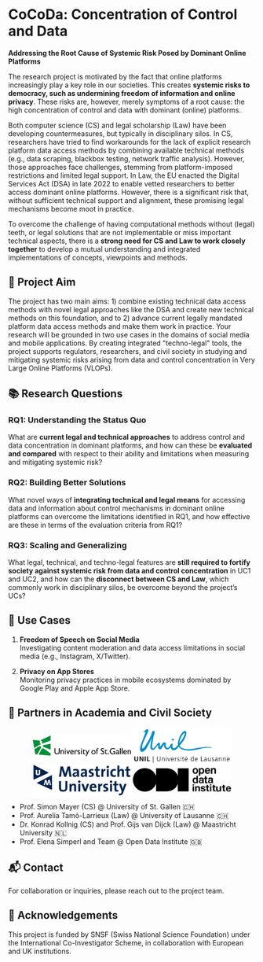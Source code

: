 # CoCoDa: Concentration of Control and Data

**Addressing the Root Cause of Systemic Risk Posed by Dominant Online Platforms**

The research project is motivated by the fact that online platforms increasingly play a key role in our societies. This creates **systemic risks to democracy, such as undermining freedom of information and online privacy**. These risks are, however, merely symptoms of a root cause: the high concentration of control and data with dominant (online) platforms.

Both computer science (CS) and legal scholarship (Law) have been developing countermeasures, but typically in disciplinary silos. In CS, researchers have tried to find workarounds for the lack of explicit research platform data access methods by combining available technical methods (e.g., data scraping, blackbox testing, network traffic analysis). However, those approaches face challenges, stemming from platform-imposed restrictions and limited legal support. In Law, the EU enacted the Digital Services Act (DSA) in late 2022 to enable vetted researchers to better access dominant online platforms. However, there is a significant risk that, without sufficient technical support and alignment, these promising legal mechanisms become moot in practice.

To overcome the challenge of having computational methods without (legal) teeth, or legal solutions that are not implementable or miss important technical aspects, there is a **strong need for CS and Law to work closely together** to develop a mutual understanding and integrated implementations of concepts, viewpoints and methods.

## 🚀 Project Aim

The project has two main aims: 1) combine existing technical data access methods with novel legal approaches like the DSA and create new technical methods on this foundation, and to 2) advance current legally mandated platform data access methods and make them work in practice. Your research will be grounded in two use cases in the domains of social media and mobile applications.  By creating integrated "techno-legal" tools, the project supports regulators, researchers, and civil society in studying and mitigating systemic risks arising from data and control concentration in Very Large Online Platforms (VLOPs).

## 📚 Research Questions

### RQ1: Understanding the Status Quo
What are **current legal and technical approaches** to address control and data concentration in dominant platforms, and how can these be **evaluated and compared** with respect to their ability and limitations when measuring and mitigating systemic risk?

### RQ2: Building Better Solutions
What novel ways of **integrating technical and legal means** for accessing data and information about control mechanisms in dominant online platforms can overcome the limitations identified in RQ1, and how effective are these in terms of the evaluation criteria from RQ1?

### RQ3: Scaling and Generalizing
What legal, technical, and techno-legal features are **still required to fortify society against systemic risk from data and control concentration** in UC1 and UC2, and how can the **disconnect between CS and Law**, which commonly work in disciplinary silos, be overcome beyond the project’s UCs?

## 🔧 Use Cases

1. **Freedom of Speech on Social Media**  
   Investigating content moderation and data access limitations in social media (e.g., Instagram, X/Twitter).

2. **Privacy on App Stores**  
   Monitoring privacy practices in mobile ecosystems dominated by Google Play and Apple App Store.

## 👥 Partners in Academia and Civil Society

<p align="center">
  <img src="img/unisg.png" width="200" style="vertical-align: middle;"/>
  <img src="img/unil.png" width="200" style="vertical-align: middle;"/>
  <img src="img/um.png" width="200" style="vertical-align: middle;"/>
  <img src="img/odi.png" width="200" style="vertical-align: middle;"/>
</p>

- Prof. Simon Mayer (CS) @ University of St. Gallen 🇨🇭
- Prof. Aurelia Tamò-Larrieux (Law) @ University of Lausanne 🇨🇭
- Dr. Konrad Kollnig (CS) and Prof. Gijs van Dijck (Law) @ Maastricht University 🇳🇱
- Prof. Elena Simperl and Team @ Open Data Institute 🇬🇧

## 📬 Contact

For collaboration or inquiries, please reach out to the project team.

## 📌 Acknowledgements

This project is funded by SNSF (Swiss National Science Foundation) under the International Co-Investigator Scheme, in collaboration with European and UK institutions.
